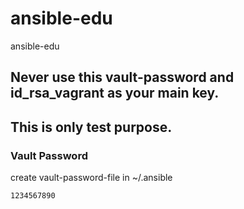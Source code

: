 # ansible-edu
ansible-edu

## Never use this vault-password and id_rsa_vagrant as your main key.
## This is only test purpose.

### Vault Password
create vault-password-file in ~/.ansible
```
1234567890
```
